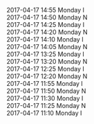 2017-04-17 14:55 Monday  I  
2017-04-17 14:50 Monday  N  
2017-04-17 14:25 Monday  I  
2017-04-17 14:20 Monday  N  
2017-04-17 14:10 Monday  I  
2017-04-17 14:05 Monday  N  
2017-04-17 13:25 Monday  I  
2017-04-17 13:20 Monday  N  
2017-04-17 12:25 Monday  I  
2017-04-17 12:20 Monday  N  
2017-04-17 11:55 Monday  I  
2017-04-17 11:50 Monday  N  
2017-04-17 11:30 Monday  I  
2017-04-17 11:25 Monday  N  
2017-04-17 11:10 Monday  I  
